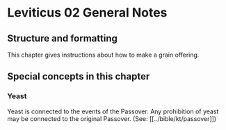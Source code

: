 # Leviticus 02 General Notes
## Structure and formatting

This chapter gives instructions about how to make a grain offering.

## Special concepts in this chapter

### Yeast
Yeast is connected to the events of the Passover. Any prohibition of yeast may be connected to the original Passover. (See: [[../bible/kt/passover]])